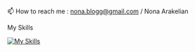 📫 How to reach me : nona.blogg@gmail.com / Nona Arakelian <br>

My Skills<br>

[![My Skills](https://skillicons.dev/icons?i=js,html,css,python,figma&theme=light)](https://skillicons.dev)




